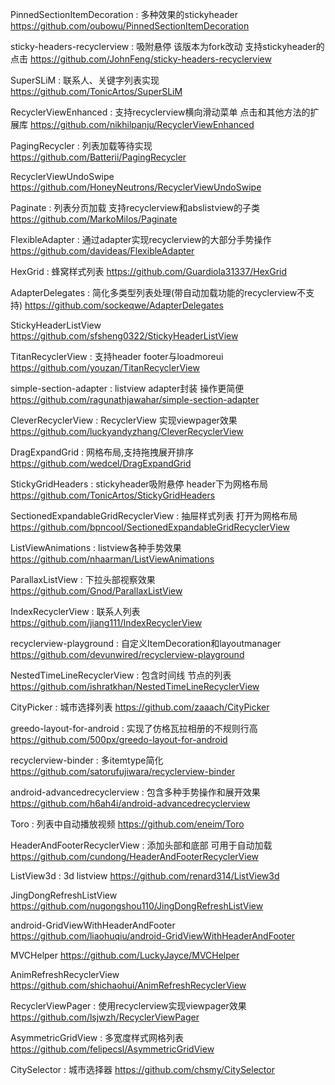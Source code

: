 PinnedSectionItemDecoration : 多种效果的stickyheader
https://github.com/oubowu/PinnedSectionItemDecoration

sticky-headers-recyclerview : 吸附悬停 该版本为fork改动 支持stickyheader的点击
https://github.com/JohnFeng/sticky-headers-recyclerview

SuperSLiM : 联系人、关键字列表实现
https://github.com/TonicArtos/SuperSLiM

RecyclerViewEnhanced : 支持recyclerview横向滑动菜单 点击和其他方法的扩展库
https://github.com/nikhilpanju/RecyclerViewEnhanced

PagingRecycler : 列表加载等待实现
https://github.com/Batterii/PagingRecycler

RecyclerViewUndoSwipe
https://github.com/HoneyNeutrons/RecyclerViewUndoSwipe

Paginate : 列表分页加载 支持recyclerview和abslistview的子类
https://github.com/MarkoMilos/Paginate

FlexibleAdapter : 通过adapter实现recyclerview的大部分手势操作
https://github.com/davideas/FlexibleAdapter

HexGrid : 蜂窝样式列表
https://github.com/Guardiola31337/HexGrid

AdapterDelegates : 简化多类型列表处理(带自动加载功能的recyclerview不支持)
https://github.com/sockeqwe/AdapterDelegates

StickyHeaderListView
https://github.com/sfsheng0322/StickyHeaderListView

TitanRecyclerView : 支持header footer与loadmoreui
https://github.com/youzan/TitanRecyclerView

simple-section-adapter : listview adapter封装 操作更简便
https://github.com/ragunathjawahar/simple-section-adapter

CleverRecyclerView : RecyclerView 实现viewpager效果
https://github.com/luckyandyzhang/CleverRecyclerView

DragExpandGrid : 网格布局,支持拖拽展开排序
https://github.com/wedcel/DragExpandGrid

StickyGridHeaders : stickyheader吸附悬停 header下为网格布局
https://github.com/TonicArtos/StickyGridHeaders

SectionedExpandableGridRecyclerView : 抽屉样式列表 打开为网格布局
https://github.com/bpncool/SectionedExpandableGridRecyclerView

ListViewAnimations : listview各种手势效果
https://github.com/nhaarman/ListViewAnimations

ParallaxListView : 下拉头部视察效果
https://github.com/Gnod/ParallaxListView

IndexRecyclerView : 联系人列表
https://github.com/jiang111/IndexRecyclerView

recyclerview-playground : 自定义ItemDecoration和layoutmanager
https://github.com/devunwired/recyclerview-playground

NestedTimeLineRecyclerView : 包含时间线 节点的列表
https://github.com/ishratkhan/NestedTimeLineRecyclerView

CityPicker : 城市选择列表
https://github.com/zaaach/CityPicker

greedo-layout-for-android : 实现了仿格瓦拉相册的不规则行高
https://github.com/500px/greedo-layout-for-android

recyclerview-binder : 多itemtype简化
https://github.com/satorufujiwara/recyclerview-binder

android-advancedrecyclerview : 包含多种手势操作和展开效果
https://github.com/h6ah4i/android-advancedrecyclerview

Toro : 列表中自动播放视频
https://github.com/eneim/Toro

HeaderAndFooterRecyclerView : 添加头部和底部 可用于自动加载
https://github.com/cundong/HeaderAndFooterRecyclerView

ListView3d : 3d listview
https://github.com/renard314/ListView3d

JingDongRefreshListView
https://github.com/nugongshou110/JingDongRefreshListView

android-GridViewWithHeaderAndFooter
https://github.com/liaohuqiu/android-GridViewWithHeaderAndFooter

MVCHelper
https://github.com/LuckyJayce/MVCHelper

AnimRefreshRecyclerView
https://github.com/shichaohui/AnimRefreshRecyclerView

RecyclerViewPager : 使用recyclerview实现viewpager效果
https://github.com/lsjwzh/RecyclerViewPager

AsymmetricGridView : 多宽度样式网格列表
https://github.com/felipecsl/AsymmetricGridView

CitySelector : 城市选择器
https://github.com/chsmy/CitySelector
